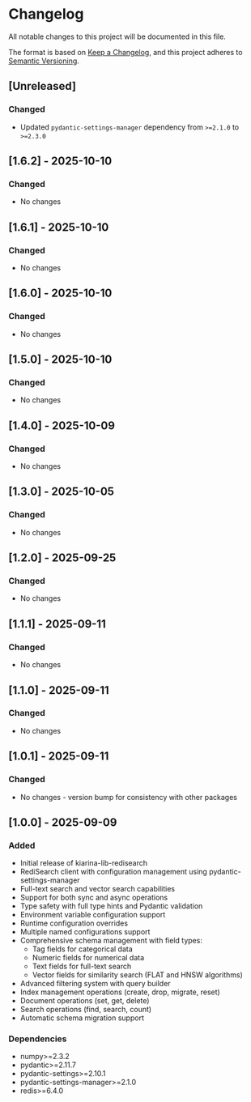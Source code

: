 # Changelog

All notable changes to this project will be documented in this file.

The format is based on [Keep a Changelog](https://keepachangelog.com/en/1.0.0/),
and this project adheres to [Semantic Versioning](https://semver.org/spec/v2.0.0.html).

## [Unreleased]

### Changed
- Updated `pydantic-settings-manager` dependency from `>=2.1.0` to `>=2.3.0`

## [1.6.2] - 2025-10-10

### Changed
- No changes

## [1.6.1] - 2025-10-10

### Changed
- No changes

## [1.6.0] - 2025-10-10

### Changed
- No changes

## [1.5.0] - 2025-10-10

### Changed
- No changes

## [1.4.0] - 2025-10-09

### Changed
- No changes

## [1.3.0] - 2025-10-05

### Changed
- No changes

## [1.2.0] - 2025-09-25

### Changed
- No changes

## [1.1.1] - 2025-09-11

### Changed
- No changes

## [1.1.0] - 2025-09-11

### Changed
- No changes

## [1.0.1] - 2025-09-11

### Changed
- No changes - version bump for consistency with other packages

## [1.0.0] - 2025-09-09

### Added
- Initial release of kiarina-lib-redisearch
- RediSearch client with configuration management using pydantic-settings-manager
- Full-text search and vector search capabilities
- Support for both sync and async operations
- Type safety with full type hints and Pydantic validation
- Environment variable configuration support
- Runtime configuration overrides
- Multiple named configurations support
- Comprehensive schema management with field types:
  - Tag fields for categorical data
  - Numeric fields for numerical data
  - Text fields for full-text search
  - Vector fields for similarity search (FLAT and HNSW algorithms)
- Advanced filtering system with query builder
- Index management operations (create, drop, migrate, reset)
- Document operations (set, get, delete)
- Search operations (find, search, count)
- Automatic schema migration support

### Dependencies
- numpy>=2.3.2
- pydantic>=2.11.7
- pydantic-settings>=2.10.1
- pydantic-settings-manager>=2.1.0
- redis>=6.4.0
